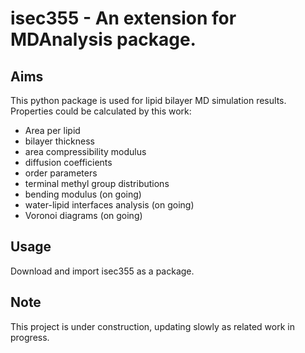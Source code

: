 # isec355 - An extension for MDAnalysis package.

## Aims
This python package is used for lipid bilayer MD simulation results. Properties could be calculated by this work:

* Area per lipid 
* bilayer thickness
* area compressibility modulus
* diffusion coefficients
* order parameters
* terminal methyl group distributions
* bending modulus (on going)
* water-lipid interfaces analysis (on going)
* Voronoi diagrams (on going)

## Usage
Download and import isec355 as a package.

## Note
This project is under construction, updating slowly as related work in progress.
